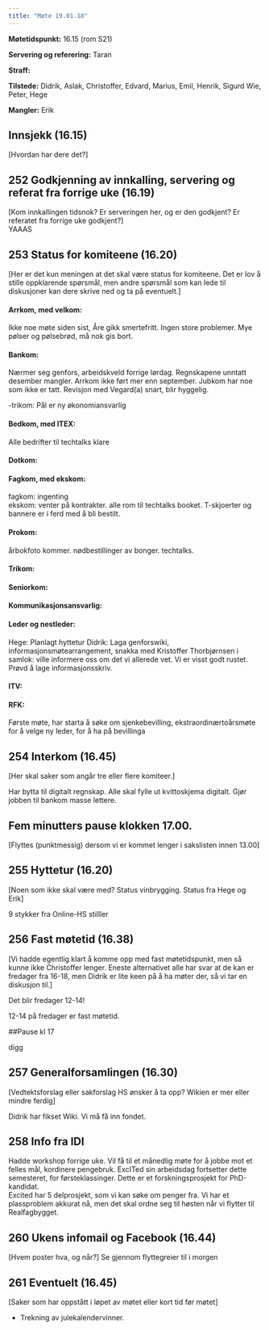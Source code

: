 ```yaml
---
title: "Møte 19.01.18"
---
```


**Møtetidspunkt:** 16.15 (rom S21)

**Servering og referering:** Taran

**Straff:**  

**Tilstede:** Didrik, Aslak, Christoffer, Edvard, Marius, Emil, Henrik, Sigurd Wie, Peter, Hege

**Mangler:** Erik

## Innsjekk (16.15)
[Hvordan har dere det?]

## 252 Godkjenning av innkalling, servering og referat fra forrige uke (16.19)
[Kom innkallingen tidsnok? Er serveringen her, og er den godkjent? Er referatet fra forrige uke godkjent?]  
YAAAS

## 253 Status for komiteene (16.20)
[Her er det kun meningen at det skal være status for komiteene. Det er lov å stille oppklarende spørsmål, men andre spørsmål som kan lede til diskusjoner kan dere skrive ned og ta på eventuelt.]

#### Arrkom, med velkom:
Ikke noe møte siden sist, Åre gikk smertefritt. Ingen store problemer. Mye pølser og pølsebrød, må nok gis bort. 

#### Bankom: 
Nærmer seg genfors, arbeidskveld forrige lørdag. Regnskapene unntatt desember mangler. Arrkom ikke ført mer enn september. Jubkom har noe som ikke er tatt. Revisjon med Vegard(a) snart, blir hyggelig.

-trikom: Pål er ny økonomiansvarlig

#### Bedkom, med ITEX:  

Alle bedrifter til techtalks klare

#### Dotkom:

#### Fagkom, med ekskom:
fagkom: ingenting  
ekskom: venter på kontrakter. alle rom til techtalks booket.  T-skjoerter og bannere er i ferd med å bli bestilt.

#### Prokom:   
årbokfoto kommer. nødbestillinger av bonger. techtalks. 

#### Trikom:  

#### Seniorkom: 

#### Kommunikasjonsansvarlig:

#### Leder og nestleder:  
Hege: Planlagt hyttetur
Didrik: Laga genforswiki, informasjonsmøtearrangement, snakka med Kristoffer Thorbjørnsen i samlok: ville informere oss om det vi allerede vet. Vi er visst godt rustet. Prøvd å lage informasjonsskriv.

#### ITV: 

#### RFK:
Første møte, har starta å søke om sjenkebevilling, ekstraordinærtoårsmøte for å velge ny leder, for å ha på bevillinga

## 254 Interkom (16.45) 
[Her skal saker som angår tre eller flere komiteer.]  

Har bytta til digitalt regnskap. Alle skal fylle ut kvittoskjema digitalt. Gjør jobben til bankom masse lettere.

## Fem minutters pause klokken 17.00.
[Flyttes (punktmessig) dersom vi er kommet lenger i sakslisten innen 13.00]

## 255 Hyttetur (16.20)

[Noen som ikke skal være med? Status vinbrygging. Status fra Hege og Erik]

9 stykker fra Online-HS stilller

## 256 Fast møtetid (16.38)
[Vi hadde egentlig klart å komme opp med fast møtetidspunkt, men så kunne ikke Christoffer lenger. Eneste alternativet alle har svar at de kan er fredager fra 16-18, men Didrik er lite keen på å ha møter der, så vi tar en diskusjon til.]

Det blir fredager 12-14!

12-14 på fredager er fast møtetid.

##Pause kl 17

digg

## 257 Generalforsamlingen (16.30)
[Vedtektsforslag eller sakforslag HS ønsker å ta opp? Wikien er mer eller mindre ferdig]

Didrik har fikset Wiki. Vi må få inn fondet. 


## 258 Info fra IDI

Hadde workshop forrige uke.
Vil få til et månedlig møte for å jobbe mot et felles mål, kordinere pengebruk.
ExcITed sin arbeidsdag fortsetter dette semesteret, for førsteklassinger. Dette er et forskningsprosjekt for PhD-kandidat.  
Excited har 5 delprosjekt, som vi kan søke om penger fra.
Vi har et plassproblem akkurat nå, men det skal ordne seg til høsten når vi flytter til Realfagbygget.



## 260 Ukens infomail og Facebook (16.44)  
[Hvem poster hva, og når?] 
Se gjennom flyttegreier til i morgen


## 261 Eventuelt (16.45)
[Saker som har oppstått i løpet av møtet eller kort tid før møtet]


- Trekning av julekalendervinner.